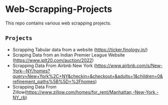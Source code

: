 # Web-Scrapping-Projects

This repo contains various web scrapping projects.

## `Projects`

- Scrapping Tabular data from a website (https://ticker.finology.in/)
- Scraping Data from an Indian Premier League Website (https://www.iplt20.com/auction/2022)
- Scrapping Data From Airbnb New York (https://www.airbnb.com/s/New-York--NY/homes?query=New+York%2C+NY&checkin=&checkout=&adults=1&children=0&refinement_paths%5B%5D=%2Fhomes)
- Scrapping Data From Zillow(https://www.zillow.com/homes/for_rent/Manhattan,-New-York,-NY_rb)
